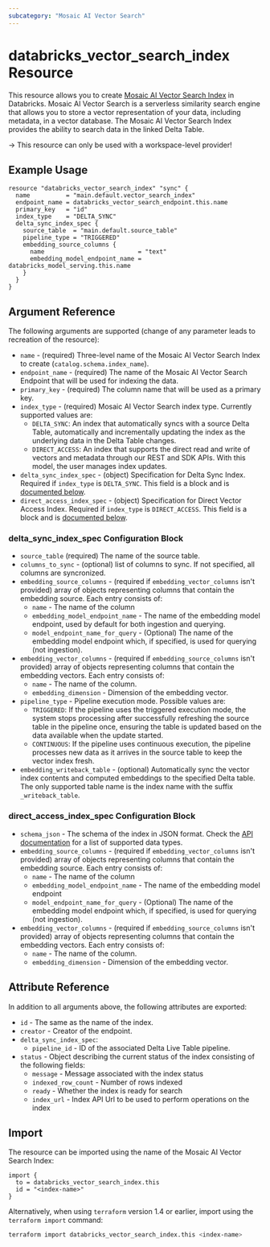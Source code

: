 ```yaml
---
subcategory: "Mosaic AI Vector Search"
---
```

# databricks_vector_search_index Resource

This resource allows you to create [Mosaic AI Vector Search Index](https://docs.databricks.com/en/generative-ai/create-query-vector-search.html) in Databricks.  Mosaic AI Vector Search is a serverless similarity search engine that allows you to store a vector representation of your data, including metadata, in a vector database.  The Mosaic AI Vector Search Index provides the ability to search data in the linked Delta Table.

-> This resource can only be used with a workspace-level provider!

## Example Usage

```hcl
resource "databricks_vector_search_index" "sync" {
  name          = "main.default.vector_search_index"
  endpoint_name = databricks_vector_search_endpoint.this.name
  primary_key   = "id"
  index_type    = "DELTA_SYNC"
  delta_sync_index_spec {
    source_table  = "main.default.source_table"
    pipeline_type = "TRIGGERED"
    embedding_source_columns {
      name                          = "text"
      embedding_model_endpoint_name = databricks_model_serving.this.name
    }
  }
}
```

## Argument Reference

The following arguments are supported (change of any parameter leads to recreation of the resource):

* `name` - (required) Three-level name of the Mosaic AI Vector Search Index to create (`catalog.schema.index_name`).
* `endpoint_name` - (required) The name of the Mosaic AI Vector Search Endpoint that will be used for indexing the data.
* `primary_key` - (required) The column name that will be used as a primary key.
* `index_type` - (required) Mosaic AI Vector Search index type. Currently supported values are:
  * `DELTA_SYNC`: An index that automatically syncs with a source Delta Table, automatically and incrementally updating the index as the underlying data in the Delta Table changes.
  * `DIRECT_ACCESS`: An index that supports the direct read and write of vectors and metadata through our REST and SDK APIs. With this model, the user manages index updates.
* `delta_sync_index_spec` - (object) Specification for Delta Sync Index. Required if `index_type` is `DELTA_SYNC`. This field is a block and is [documented below](#delta_sync_index_spec-Configuration-Block).
* `direct_access_index_spec` - (object) Specification for Direct Vector Access Index. Required if `index_type` is `DIRECT_ACCESS`. This field is a block and is [documented below](#direct_access_index_spec-Configuration-Block).

### delta_sync_index_spec Configuration Block

* `source_table` (required) The name of the source table.
* `columns_to_sync` - (optional) list of columns to sync. If not specified, all columns are syncronized.
* `embedding_source_columns` - (required if `embedding_vector_columns` isn't provided) array of objects representing columns that contain the embedding source.  Each entry consists of:
  * `name` - The name of the column
  * `embedding_model_endpoint_name` - The name of the embedding model endpoint, used by default for both ingestion and querying.
  * `model_endpoint_name_for_query` - (Optional) The name of the embedding model endpoint which, if specified, is used for querying (not ingestion).
* `embedding_vector_columns`  - (required if `embedding_source_columns` isn't provided)  array of objects representing columns that contain the embedding vectors. Each entry consists of:
  * `name` - The name of the column.
  * `embedding_dimension` - Dimension of the embedding vector.
* `pipeline_type` - Pipeline execution mode. Possible values are:
  * `TRIGGERED`: If the pipeline uses the triggered execution mode, the system stops processing after successfully refreshing the source table in the pipeline once, ensuring the table is updated based on the data available when the update started.
  * `CONTINUOUS`: If the pipeline uses continuous execution, the pipeline processes new data as it arrives in the source table to keep the vector index fresh.
* `embedding_writeback_table` - (optional) Automatically sync the vector index contents and computed embeddings to the specified Delta table. The only supported table name is the index name with the suffix `_writeback_table`.

### direct_access_index_spec Configuration Block

* `schema_json` - The schema of the index in JSON format.  Check the [API documentation](https://docs.databricks.com/api/workspace/vectorsearchindexes/createindex#direct_access_index_spec-schema_json) for a list of supported data types.
* `embedding_source_columns` - (required if `embedding_vector_columns` isn't provided) array of objects representing columns that contain the embedding source.  Each entry consists of:
  * `name` - The name of the column
  * `embedding_model_endpoint_name` - The name of the embedding model endpoint
  * `model_endpoint_name_for_query` - (Optional) The name of the embedding model endpoint which, if specified, is used for querying (not ingestion).
* `embedding_vector_columns`  - (required if `embedding_source_columns` isn't provided)  array of objects representing columns that contain the embedding vectors. Each entry consists of:
  * `name` - The name of the column.
  * `embedding_dimension` - Dimension of the embedding vector.

## Attribute Reference

In addition to all arguments above, the following attributes are exported:

* `id` - The same as the name of the index.
* `creator` - Creator of the endpoint.
* `delta_sync_index_spec`:
  * `pipeline_id` - ID of the associated Delta Live Table pipeline.
* `status` - Object describing the current status of the index consisting of the following fields:
  * `message` - Message associated with the index status
  * `indexed_row_count` - Number of rows indexed
  * `ready` - Whether the index is ready for search
  * `index_url` - Index API Url to be used to perform operations on the index

## Import

The resource can be imported using the name of the Mosaic AI Vector Search Index:

```hcl
import {
  to = databricks_vector_search_index.this
  id = "<index-name>"
}
```

Alternatively, when using `terraform` version 1.4 or earlier, import using the `terraform import` command:

```bash
terraform import databricks_vector_search_index.this <index-name>
```
